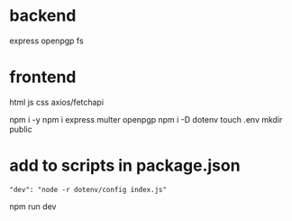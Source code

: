 # backend
express
openpgp
fs



# frontend
html
js
css
axios/fetchapi

npm i -y
npm i express multer openpgp
npm i -D dotenv
touch .env
mkdir public


# add to scripts in package.json
    "dev": "node -r dotenv/config index.js"

npm run dev